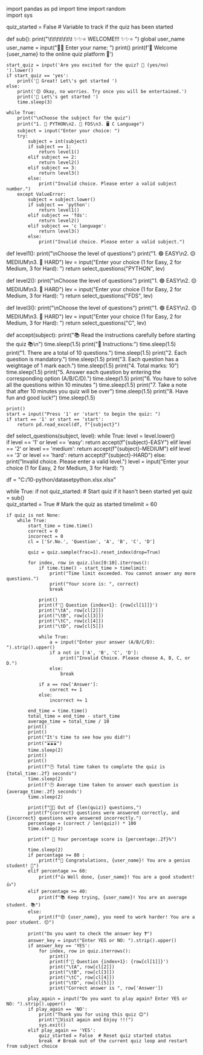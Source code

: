 import pandas as pd
import time
import random  
import sys  

quiz_started = False  # Variable to track if the quiz has been started

def sub():
    print("\t\t\t\t\t\t\t ✨✨⭐ WELCOME!!! ✨✨⭐ ") 
    global user_name                       
    user_name = input("👩‍💻 Enter your name: ")
    print()
    print(f'🌟 Welcome {user_name} to the online quiz platform 🌟')

    start_quiz = input('Are you excited for the quiz? 🤔 (yes/no) ').lower()
    if start_quiz == 'yes':
        print('🚀 Great! Let\'s get started ')
    else:
        print('😔 Okay, no worries. Try once you will be entertained.')
        print('🚀 Let\'s get started ')
        time.sleep(3)
    
    while True:  
        print("\nChoose the subject for the quiz")
        print("1. 🐍 PYTHON\n2. 💾 FDS\n3. 🖥 C Language")
        subject = input("Enter your choice: ")
        try:
            subject = int(subject)
            if subject == 1:
                return level1()
            elif subject == 2:
                return level2()
            elif subject == 3:
                return level3()
            else:
                print("Invalid choice. Please enter a valid subject number.")
        except ValueError:
            subject = subject.lower()  
            if subject == 'python':
                return level1()
            elif subject == 'fds':
                return level2()
            elif subject == 'c language':
                return level3()
            else:
                print("Invalid choice. Please enter a valid subject.")

def level1():
    print("\nChoose the level of questions")
    print("1. 🟢 EASY\n2. 🟡 MEDIUM\n3. 🔴 HARD")
    lev = input("Enter your choice (1 for Easy, 2 for Medium, 3 for Hard): ")
    return select_questions("PYTHON", lev)

def level2():
    print("\nChoose the level of questions")
    print("1. 🟢 EASY\n2. 🟡 MEDIUM\n3. 🔴 HARD")
    lev = input("Enter your choice (1 for Easy, 2 for Medium, 3 for Hard): ")
    return select_questions("FDS", lev)

def level3():
    print("\nChoose the level of questions")
    print("1. 🟢 EASY\n2. 🟡 MEDIUM\n3. 🔴 HARD")
    lev = input("Enter your choice (1 for Easy, 2 for Medium, 3 for Hard): ")
    return select_questions("C", lev)

def accept(subject):
    print("📚 Read the instructions carefully before starting the quiz 📚\n")
    time.sleep(1.5)
    print("🌟 Instructions:")
    time.sleep(1.5)
    print("1. There are a total of 10 questions.")
    time.sleep(1.5)
    print("2. Each question is mandatory.")
    time.sleep(1.5)
    print("3. Each question has a weightage of 1 mark each.")
    time.sleep(1.5)
    print("4. Total marks: 10")
    time.sleep(1.5)
    print("5. Answer each question by entering the corresponding option (A/B/C/D).")
    time.sleep(1.5)
    print("6. You have to solve all the questions within 10 minutes ")
    time.sleep(1.5)
    print("7. Take a note that after 10 minutes you quiz will be over")
    time.sleep(1.5)
    print("8. Have fun and good luck!")
    time.sleep(1.5)
    
    print()
    start = input("Press '1' or 'start' to begin the quiz: ")
    if start == '1' or start == 'start':  
        return pd.read_excel(df, f"{subject}")

def select_questions(subject, level):
    while True:
        level = level.lower()  
        if level == '1' or level == 'easy':
            return accept(f"{subject}-EASY")
        elif level == '2' or level == 'medium':
            return accept(f"{subject}-MEDIUM")
        elif level == '3' or level == 'hard':
            return accept(f"{subject}-HARD")
        else:
            print("Invalid choice. Please enter a valid level.")
            level = input("Enter your choice (1 for Easy, 2 for Medium, 3 for Hard): ")

df = "C:/10-python/datasetpython.xlsx.xlsx" 

while True:
    if not quiz_started:  # Start quiz if it hasn't been started yet
        quiz = sub()  
        quiz_started = True  # Mark the quiz as started
    timelimit = 60  

    if quiz is not None: 
        while True:
            start_time = time.time()  
            correct = 0
            incorrect = 0
            cl = ['Sr.No.', 'Question', 'A', 'B', 'C', 'D']

            quiz = quiz.sample(frac=1).reset_index(drop=True)
            
            for index, row in quiz.iloc[0:10].iterrows():  
                if time.time() - start_time > timelimit:
                    print("Time limit exceeded. You cannot answer any more questions.")
                    print("Your score is: ", correct)
                    break  
                
                print()
                print(f'📝 Question {index+1}: {row[cl[1]]}')
                print("\tA", row[cl[2]])
                print("\tB", row[cl[3]])
                print("\tC", row[cl[4]])
                print("\tD", row[cl[5]])

                while True:
                    a = input("Enter your answer (A/B/C/D): ").strip().upper()
                    if a not in ['A', 'B', 'C', 'D']:
                        print("Invalid Choice. Please choose A, B, C, or D.")
                    else:
                        break
                        
                if a == row['Answer']:
                    correct += 1
                else:
                    incorrect += 1

            end_time = time.time()
            total_time = end_time - start_time
            average_time = total_time / 10
            print()
            print()
            print("It's time to see how you did!")
            print("⌛⌛⌛")
            time.sleep(2)
            print()
            print()
            print(f"🕑 Total time taken to complete the quiz is {total_time:.2f} seconds")
            time.sleep(2)
            print(f'🕑 Average time taken to answer each question is {average_time:.2f} seconds')
            time.sleep(2)
            
            print(f"👩‍💻 Out of {len(quiz)} questions,")
            print(f"{correct} questions were answered correctly, and {incorrect} questions were answered incorrectly.")
            percentage = (correct / len(quiz)) * 100
            time.sleep(2)
    
            print(f" 🌟 Your percentage score is {percentage:.2f}%")
        
            time.sleep(2)
            if percentage >= 80 :
                print(f"🎉 Congratulations, {user_name}! You are a genius student! 🎉")
            elif percentage >= 60:
                print(f"👍 Well done, {user_name}! You are a good student! 👍")
            elif percentage >= 40:
                print(f"📚 Keep trying, {user_name}! You are an average student. 📚")
            else:
                print(f"😔 {user_name}, you need to work harder! You are a poor student. 😔")
            
            print("Do you want to check the answer key ❓")
            answer_key = input("Enter YES or NO: ").strip().upper()
            if answer_key == 'YES':
                for index, row in quiz.iterrows():
                    print()
                    print(f'📝 Question {index+1}: {row[cl[1]]}')
                    print("\tA", row[cl[2]])
                    print("\tB", row[cl[3]])
                    print("\tC", row[cl[4]])
                    print("\tD", row[cl[5]])
                    print("Correct answer is ", row['Answer'])

            play_again = input("Do you want to play again? Enter YES or NO: ").strip().upper()
            if play_again == 'NO':
                print("Thank you for using this quiz 😊")
                print("🌟Visit again and Enjoy !!!")
                sys.exit()  
            elif play_again == 'YES':
                quiz_started = False  # Reset quiz started status
                break  # Break out of the current quiz loop and restart from subject choice
